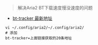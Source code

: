 > 解决Aria2 BT下载速度慢没速度的问题

- [bt-tracker 最新地址](https://github.com/ngosang/trackerslist)

```
vi ~/.config/aria2/~/.config/aria2/
# 添加
bt-tracker=上面链接获取的20条地址
```